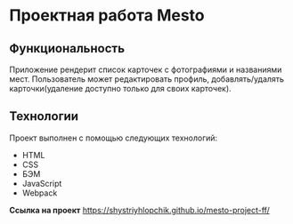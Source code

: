 # Проектная работа Mesto

## Функциональность

Приложение рендерит список карточек с фотографиями и названиями мест.
Пользователь может редактировать профиль, добавлять/удалять карточки(удаление доступно только для своих карточек).

## Технологии

Проект выполнен с помощью следующих технологий:

- HTML
- CSS
- БЭМ
- JavaScript
- Webpack

**Ссылка на проект**
https://shystriyhlopchik.github.io/mesto-project-ff/